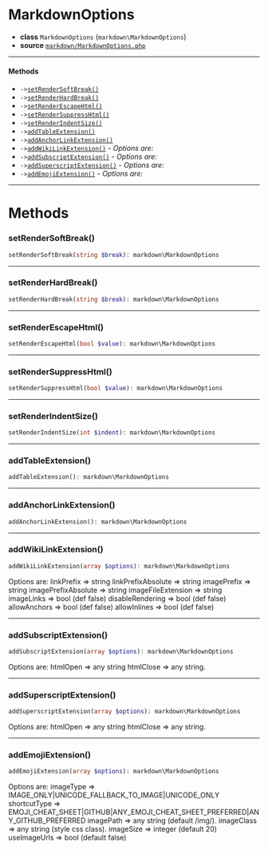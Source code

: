 # MarkdownOptions

- **class** `MarkdownOptions` (`markdown\MarkdownOptions`)
- **source** [`markdown/MarkdownOptions.php`](./src/main/resources/JPHP-INF/sdk/markdown/MarkdownOptions.php)


---

#### Methods

- `->`[`setRenderSoftBreak()`](#method-setrendersoftbreak)
- `->`[`setRenderHardBreak()`](#method-setrenderhardbreak)
- `->`[`setRenderEscapeHtml()`](#method-setrenderescapehtml)
- `->`[`setRenderSuppressHtml()`](#method-setrendersuppresshtml)
- `->`[`setRenderIndentSize()`](#method-setrenderindentsize)
- `->`[`addTableExtension()`](#method-addtableextension)
- `->`[`addAnchorLinkExtension()`](#method-addanchorlinkextension)
- `->`[`addWikiLinkExtension()`](#method-addwikilinkextension) - _Options are:_
- `->`[`addSubscriptExtension()`](#method-addsubscriptextension) - _Options are:_
- `->`[`addSuperscriptExtension()`](#method-addsuperscriptextension) - _Options are:_
- `->`[`addEmojiExtension()`](#method-addemojiextension) - _Options are:_

---
# Methods

<a name="method-setrendersoftbreak"></a>

### setRenderSoftBreak()
```php
setRenderSoftBreak(string $break): markdown\MarkdownOptions
```

---

<a name="method-setrenderhardbreak"></a>

### setRenderHardBreak()
```php
setRenderHardBreak(string $break): markdown\MarkdownOptions
```

---

<a name="method-setrenderescapehtml"></a>

### setRenderEscapeHtml()
```php
setRenderEscapeHtml(bool $value): markdown\MarkdownOptions
```

---

<a name="method-setrendersuppresshtml"></a>

### setRenderSuppressHtml()
```php
setRenderSuppressHtml(bool $value): markdown\MarkdownOptions
```

---

<a name="method-setrenderindentsize"></a>

### setRenderIndentSize()
```php
setRenderIndentSize(int $indent): markdown\MarkdownOptions
```

---

<a name="method-addtableextension"></a>

### addTableExtension()
```php
addTableExtension(): markdown\MarkdownOptions
```

---

<a name="method-addanchorlinkextension"></a>

### addAnchorLinkExtension()
```php
addAnchorLinkExtension(): markdown\MarkdownOptions
```

---

<a name="method-addwikilinkextension"></a>

### addWikiLinkExtension()
```php
addWikiLinkExtension(array $options): markdown\MarkdownOptions
```
Options are:
linkPrefix => string
linkPrefixAbsolute => string
imagePrefix => string
imagePrefixAbsolute => string
imageFileExtension => string
imageLinks => bool (def false)
disableRendering => bool (def false)
allowAnchors => bool (def false)
allowInlines => bool (def false)

---

<a name="method-addsubscriptextension"></a>

### addSubscriptExtension()
```php
addSubscriptExtension(array $options): markdown\MarkdownOptions
```
Options are:
htmlOpen => any string
htmlClose => any string.

---

<a name="method-addsuperscriptextension"></a>

### addSuperscriptExtension()
```php
addSuperscriptExtension(array $options): markdown\MarkdownOptions
```
Options are:
htmlOpen => any string
htmlClose => any string.

---

<a name="method-addemojiextension"></a>

### addEmojiExtension()
```php
addEmojiExtension(array $options): markdown\MarkdownOptions
```
Options are:
imageType => IMAGE_ONLY|UNICODE_FALLBACK_TO_IMAGE|UNICODE_ONLY
shortcutType => EMOJI_CHEAT_SHEET|GITHUB|ANY_EMOJI_CHEAT_SHEET_PREFERRED|ANY_GITHUB_PREFERRED
imagePath => any string (default /img/).
imageClass => any string (style css class).
imageSize => integer (default 20)
useImageUrls => bool (default false)